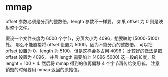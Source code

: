 mmap
========

offset 参数必须是分页的整数倍，length 参数不一样要。
如果 offset 为 0 则是映射整个文件。

假设一个文件长度为 6000 个字节，分页大小为 4096，想要映射 [5000-5100) 处。
那么不能直接将 offset 设置为 5000，因为不能分页的整数倍。
可以把 offset 设置为 0，length 为 5100，但是这样会多占用 4096；
比较好的做法是把 offset 设置为 4096，
并且 length 需要加上 [4096-5000) 这一段的长度，及 lenght = 100 + 4.
然后将 mmap 得到的值再偏移 4 个字节再传给使用者。
注意销毁的时候要用 mmap 返回的原始值。
